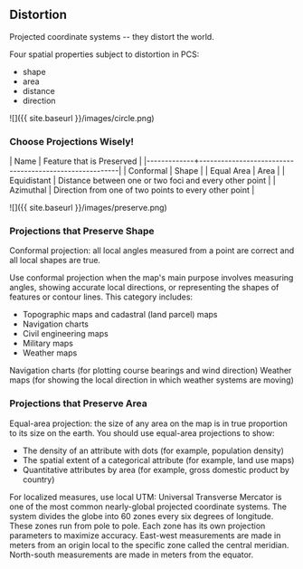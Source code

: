 ---
---

## Distortion

Projected coordinate systems -- they distort the world.

Four spatial properties subject to distortion in PCS:

- shape
- area
- distance
- direction

![]({{ site.baseurl }}/images/circle.png)

<!--split-->

### Choose Projections Wisely!

| Name        | Feature that is Preserved                              |
|-------------+--------------------------------------------------------|
| Conformal   | Shape                                                  |
| Equal Area  | Area                                                   |
| Equidistant | Distance between one or two foci and every other point |
| Azimuthal   | Direction from one of two points to every other point  |

![]({{ site.baseurl }}/images/preserve.png)

<!--split-->

### Projections that Preserve Shape

Conformal projection: all local angles measured from a point are correct and all local shapes are true. 

Use conformal projection when the map's main purpose involves measuring angles, showing accurate local directions, or representing the shapes of features or contour lines. This category includes:

- Topographic maps and cadastral (land parcel) maps
- Navigation charts 
- Civil engineering maps
- Military maps
- Weather maps

<aside class="notes">
Navigation charts (for plotting course bearings and wind direction)
Weather maps (for showing the local direction in which weather systems are moving)
</aside>

<!--split-->

### Projections that Preserve Area

Equal-area projection: the size of any area on the map is in true proportion to its size on the earth. You should use equal-area projections to show:

- The density of an attribute with dots (for example, population density)
- The spatial extent of a categorical attribute (for example, land use maps)
- Quantitative attributes by area (for example, gross domestic product by country)

<aside class="notes">
For localized measures, use local UTM: Universal Transverse Mercator is one of the most common nearly-global projected coordinate systems. The system divides the globe into 60 zones every six degrees of longitude. These zones run from pole to pole. Each zone has its own projection parameters to maximize accuracy. East-west measurements are made in meters from an origin local to the specific zone called the central meridian. North-south measurements are made in meters from the equator.
</aside>
